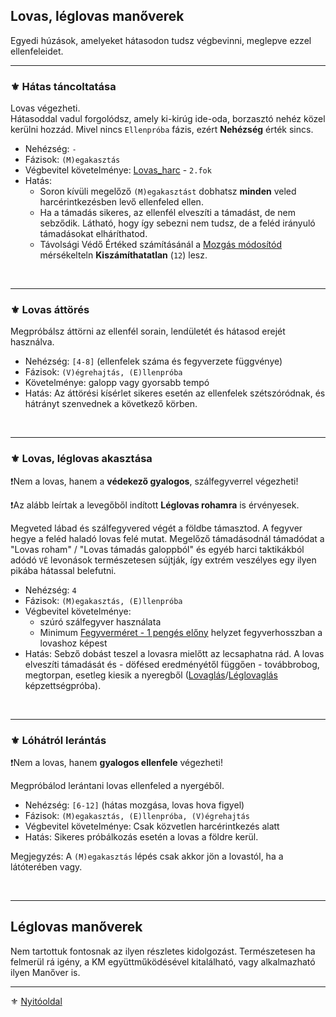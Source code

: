 ## Lovas, léglovas manőverek

Egyedi húzások, amelyeket hátasodon tudsz végbevinni, meglepve ezzel ellenfeleidet.

---
### ⚜️ Hátas táncoltatása

Lovas végezheti.\
Hátasoddal vadul forgolódsz, amely ki-kirúg ide-oda, borzasztó nehéz közel kerülni hozzád. Mivel nincs `Ellenpróba` fázis, ezért **Nehézség** érték sincs.

- Nehézség: `-`
- Fázisok: `(M)egakasztás`
- Végbevitel követelménye: [Lovas_harc](fortelyok.harci/lovas_harc.md) - `2.fok`
- Hatás: 
  - Soron kívüli megelőző `(M)egakasztást` dobhatsz **minden** veled harcérintkezésben levő ellenfeled ellen.
  - Ha a támadás sikeres, az ellenfél elveszíti a támadást, de nem sebződik. Látható, hogy így sebezni nem tudsz, de a feléd irányuló támadásokat elháríthatod.
  - Távolsági Védő Értéked számításánál a [Mozgás módosítód](072_tavharc_ve_oszto.md#szorzó---mozgás-módosító) mérsékelteln **Kiszámíthatatlan** (`12`) lesz.

<br />

---
### ⚜️ Lovas áttörés

Megpróbálsz áttörni az ellenfél sorain, lendületét és hátasod erejét használva.

- Nehézség: `[4-8]`  (ellenfelek száma és fegyverzete függvénye)
- Fázisok: `(V)égrehajtás, (E)llenpróba`
- Követelménye: galopp vagy gyorsabb tempó
- Hatás: Az áttörési kísérlet sikeres esetén az ellenfelek szétszóródnak, és hátrányt szenvednek a következő körben.

<br />

---
### ⚜️ Lovas, léglovas akasztása

❗Nem a lovas, hanem a **védekező gyalogos**, szálfegyverrel végezheti!

❗Az alább leírtak a levegőből indított **Léglovas rohamra** is érvényesek.

Megveted lábad és szálfegyvered végét a földbe támasztod. A fegyver hegye a feléd haladó lovas felé mutat. Megelőző támadásodnál támadódat a "Lovas roham" / "Lovas támadás galoppból" és egyéb harci taktikákból adódó `VÉ` levonások természetesen sújtják, így extrém veszélyes egy ilyen pikába hátassal belefutni.

- Nehézség: `4`
- Fázisok: `(M)egakasztás, (E)llenpróba`
- Végbevitel követelménye:
  - szúró szálfegyver használata
  - Minimum [Fegyverméret - 1 pengés előny](065_01_harci_helyzetek.md#fegyverm%C3%A9ret---1-peng%C3%A9s-el%C5%91ny) helyzet fegyverhosszban a lovashoz képest
- Hatás: Sebző dobást teszel a lovasra mielőtt az lecsaphatna rád. A lovas elveszíti támadását és - döfésed eredményétől függően -  továbbrobog, megtorpan, esetleg kiesik a nyeregből ([Lovaglás](kepzettsegek.szekunder/lovaglas.md)/[Léglovaglás](kepzettsegek.szekunder/leglovaglas.md) képzettségpróba).

<br />

---
### ⚜️ Lóhátról lerántás

❗Nem a lovas, hanem **gyalogos ellenfele** végezheti!

Megpróbálod lerántani lovas ellenfeled a nyergéből.

- Nehézség: `[6-12]`  (hátas mozgása, lovas hova figyel)
- Fázisok: `(M)egakasztás, (E)llenpróba, (V)égrehajtás`
- Végbevitel követelménye: Csak közvetlen harcérintkezés alatt
- Hatás: Sikeres próbálkozás esetén a lovas a földre kerül.

Megjegyzés: A `(M)egakasztás` lépés csak akkor jön a lovastól, ha a látóterében vagy.

<br />

---
## Léglovas manőverek

Nem tartottuk fontosnak az ilyen részletes kidolgozást. Természetesen ha felmerül rá igény, a KM együttműködésével kitalálható, vagy alkalmazható ilyen Manőver is.

---

⚜️ [Nyitóoldal](start.md#6-harcrendszer-%EF%B8%8F)
